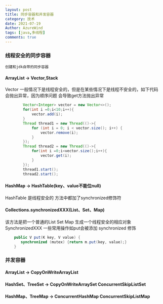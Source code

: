 ```yaml
---
layout: post
title: 同步容器和并发容器
category: 技术
date: 2021-07-19
Author: AzureWind
tags: [java,多线程]
comments: true
---
```

### 线程安全的同步容器
    创建和jdk自带的同步容器
#### ArrayList -> Vector,Stack
Vector 一般情况下是线程安全的，但是在某些情况下是线程不安全的，如下代码会抛出异常，因为顺序问题
会导致get方法抛出异常
```java
        Vector<Integer> vector = new Vector<>();
        for(int i =0;i<10;i++){
            vector.add(i);
        }
        Thread thread1 = new Thread(()->{
            for (int i = 0; i < vector.size(); i++) {
                vector.remove(i);
            }
        });
        Thread thread2 = new Thread(()->{
            for(int i =0;i<vector.size();i++){
                vector.get(i);
            }
        });
        thread1.start();
        thread2.start();
```

#### HashMap -> HashTable(key、value不能位null)
HashTable 是线程安全的 方法中都加了synchronized修饰符

#### Collections.synchronizedXXX(List、Set、Map)
该方法是把一个普通的List Set Map 生成一个线程安全的相应对象 SynchronizedXXX
一些常用操作如put会被添加 synchronized 修饰
```java
    public V put(K key, V value) {
       synchronized (mutex) {return m.put(key, value);}
    }
```
 ### 并发容器
#### ArrayList -> CopyOnWriteArrayList
#### HashSet、TreeSet -> CopyOnWriteArraySet ConcurrentSkipListSet
#### HashMap、TreeMap -> ConcurrentHashMap ConcurrentSkipListMap
